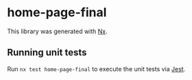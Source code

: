 # home-page-final

This library was generated with [Nx](https://nx.dev).

## Running unit tests

Run `nx test home-page-final` to execute the unit tests via [Jest](https://jestjs.io).
